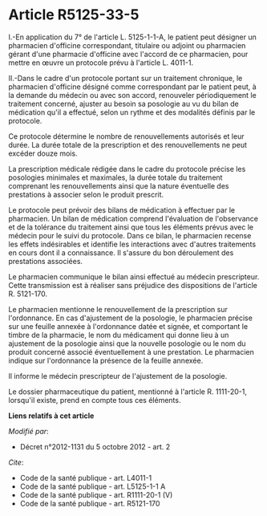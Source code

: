 # Article R5125-33-5

I.-En application du 7° de l'article L. 5125-1-1-A, le patient peut désigner un pharmacien d'officine correspondant,
titulaire ou adjoint ou pharmacien gérant d'une pharmacie d'officine avec l'accord de ce pharmacien, pour mettre en œuvre un
protocole prévu à l'article L. 4011-1. 

II.-Dans le cadre d'un protocole portant sur un traitement chronique, le pharmacien d'officine désigné comme correspondant
par le patient peut, à la demande du médecin ou avec son accord, renouveler périodiquement le traitement concerné, ajuster au
besoin sa posologie au vu du bilan de médication qu'il a effectué, selon un rythme et des modalités définis par le
protocole. 

Ce protocole détermine le nombre de renouvellements autorisés et leur durée. La durée totale de la prescription et des
renouvellements ne peut excéder douze mois. 

La prescription médicale rédigée dans le cadre du protocole précise les posologies minimales et maximales, la durée totale du
traitement comprenant les renouvellements ainsi que la nature éventuelle des prestations à associer selon le produit
prescrit. 

Le protocole peut prévoir des bilans de médication à effectuer par le pharmacien. Un bilan de médication comprend
l'évaluation de l'observance et de la tolérance du traitement ainsi que tous les éléments prévus avec le médecin pour le
suivi du protocole. Dans ce bilan, le pharmacien recense les effets indésirables et identifie les interactions avec d'autres
traitements en cours dont il a connaissance. Il s'assure du bon déroulement des prestations associées. 

Le pharmacien communique le bilan ainsi effectué au médecin prescripteur. Cette transmission est à réaliser sans préjudice
des dispositions de l'article R. 5121-170. 

Le pharmacien mentionne le renouvellement de la prescription sur l'ordonnance. En cas d'ajustement de la posologie, le
pharmacien précise sur une feuille annexée à l'ordonnance datée et signée, et comportant le timbre de la pharmacie, le nom du
médicament qui donne lieu à un ajustement de la posologie ainsi que la nouvelle posologie ou le nom du produit concerné
associé éventuellement à une prestation. Le pharmacien indique sur l'ordonnance la présence de la feuille annexée. 

Il informe le médecin prescripteur de l'ajustement de la posologie. 

Le dossier pharmaceutique du patient, mentionné à l'article R. 1111-20-1, lorsqu'il existe, prend en compte tous ces
éléments.

**Liens relatifs à cet article**

_Modifié par_:

  - Décret n°2012-1131 du 5 octobre 2012 - art. 2

_Cite_:

  - Code de la santé publique - art. L4011-1
  - Code de la santé publique - art. L5125-1-1 A
  - Code de la santé publique - art. R1111-20-1 (V)
  - Code de la santé publique - art. R5121-170
